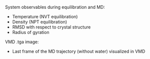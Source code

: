 System observables during equilibration and MD:
* Temperature (NVT equilibration)
* Density (NPT equilibration)
* RMSD with respect to crystal structure
* Radius of gyration

VMD .tga image:
* Last frame of the MD trajectory (without water) visualized in VMD
